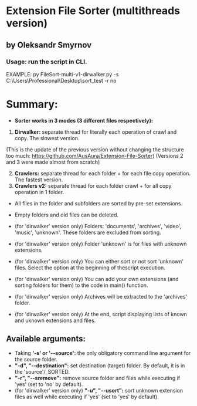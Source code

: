 # Extension File Sorter (multithreads version) 
## by Oleksandr Smyrnov

### Usage: run the script in CLI.
EXAMPLE: py FileSort-multi-v1-dirwalker.py -s C:\Users\Professional\Desktop\sort_test -r no

# Summary:

- **Sorter works in 3 modes (3 different files respectively):**

1) **Dirwalker:** separate thread for literally each operation of crawl and copy. The slowest version.

(This is the update of the previous version without changing the structure too much: https://github.com/AusAura/Extension-File-Sorter)
(Versions 2 and 3 were made almost from scratch)

2) **Crawlers:** separate thread for each folder + for each file copy operation. The fastest version.
3) **Crawlers v2:** separate thread for each folder crawl + for all copy operation in 1 folder.

- All files in the folder and subfolders are sorted by pre-set extensions.
- Empty folders and old files can be deleted.

- (for 'dirwalker' version only) Folders: 'documents', 'archives', 'video', 'music', 'unknown'. These folders are excluded from sorting.
- (for 'dirwalker' version only) Folder 'unknown' is for files with unknown extensions.
- (for 'dirwalker' version only) You can either sort or not sort 'unknown' files. Select the option at the beginning of thescript execution.
- (for 'dirwalker' version only) You can add your own extensions (and sorting folders for them) to the code in main() function.
- (for 'dirwalker' version only) Archives will be extracted to the 'archives' folder.
- (for 'dirwalker' version only) At the end, script displaying lists of known and uknown extensions and files.

## Available arguments:

- Taking **'-s' or '--source':** the only obligatory command line argument for the source folder.
- **"-d", "--destination":** set destination (target) folder. By default, it is in the 'source'/_SORTED.
- **"-r", "--sremove":** remove source folder and files while executing if 'yes' (set to 'no' by default).
- (for 'dirwalker' version only) **"-u", "--usort":** sort unknown extension files as well while executing if 'yes' (set to 'yes' by default)





